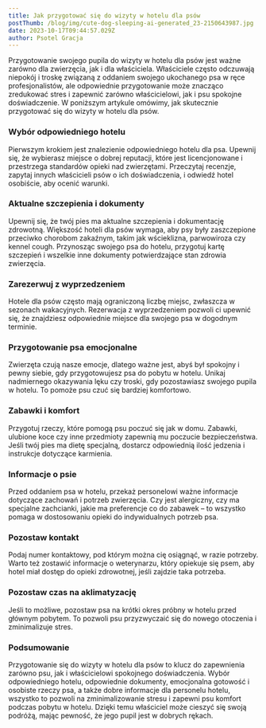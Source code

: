 ```yaml
---
title: Jak przygotować się do wizyty w hotelu dla psów
postThumb: /blog/img/cute-dog-sleeping-ai-generated_23-2150643987.jpg
date: 2023-10-17T09:44:57.029Z
author: Psotel Gracja
---
```

Przygotowanie swojego pupila do wizyty w hotelu dla psów jest ważne zarówno dla zwierzęcia, jak i dla właściciela. Właściciele często odczuwają niepokój i troskę związaną z oddaniem swojego ukochanego psa w ręce profesjonalistów, ale odpowiednie przygotowanie może znacząco zredukować stres i zapewnić zarówno właścicielowi, jak i psu spokojne doświadczenie. W poniższym artykule omówimy, jak skutecznie przygotować się do wizyty w hotelu dla psów.

### Wybór odpowiedniego hotelu

Pierwszym krokiem jest znalezienie odpowiedniego hotelu dla psa. Upewnij się, że wybierasz miejsce o dobrej reputacji, które jest licencjonowane i przestrzega standardów opieki nad zwierzętami. Przeczytaj recenzje, zapytaj innych właścicieli psów o ich doświadczenia, i odwiedź hotel osobiście, aby ocenić warunki.

### Aktualne szczepienia i dokumenty

Upewnij się, że twój pies ma aktualne szczepienia i dokumentację zdrowotną. Większość hoteli dla psów wymaga, aby psy były zaszczepione przeciwko chorobom zakaźnym, takim jak wścieklizna, parwowiroza czy kennel cough. Przynosząc swojego psa do hotelu, przygotuj kartę szczepień i wszelkie inne dokumenty potwierdzające stan zdrowia zwierzęcia.

### Zarezerwuj z wyprzedzeniem

Hotele dla psów często mają ograniczoną liczbę miejsc, zwłaszcza w sezonach wakacyjnych. Rezerwacja z wyprzedzeniem pozwoli ci upewnić się, że znajdziesz odpowiednie miejsce dla swojego psa w dogodnym terminie.

### Przygotowanie psa emocjonalne

Zwierzęta czują nasze emocje, dlatego ważne jest, abyś był spokojny i pewny siebie, gdy przygotowujesz psa do pobytu w hotelu. Unikaj nadmiernego okazywania lęku czy troski, gdy pozostawiasz swojego pupila w hotelu. To pomoże psu czuć się bardziej komfortowo.

### Zabawki i komfort

Przygotuj rzeczy, które pomogą psu poczuć się jak w domu. Zabawki, ulubione koce czy inne przedmioty zapewnią mu poczucie bezpieczeństwa. Jeśli twój pies ma dietę specjalną, dostarcz odpowiednią ilość jedzenia i instrukcje dotyczące karmienia.

### Informacje o psie

Przed oddaniem psa w hotelu, przekaż personelowi ważne informacje dotyczące zachowań i potrzeb zwierzęcia. Czy jest alergiczny, czy ma specjalne zachcianki, jakie ma preferencje co do zabawek – to wszystko pomaga w dostosowaniu opieki do indywidualnych potrzeb psa.

### Pozostaw kontakt

Podaj numer kontaktowy, pod którym można cię osiągnąć, w razie potrzeby. Warto też zostawić informacje o weterynarzu, który opiekuje się psem, aby hotel miał dostęp do opieki zdrowotnej, jeśli zajdzie taka potrzeba.

### Pozostaw czas na aklimatyzację

Jeśli to możliwe, pozostaw psa na krótki okres próbny w hotelu przed głównym pobytem. To pozwoli psu przyzwyczaić się do nowego otoczenia i zminimalizuje stres.

### Podsumowanie

Przygotowanie się do wizyty w hotelu dla psów to klucz do zapewnienia zarówno psu, jak i właścicielowi spokojnego doświadczenia. Wybór odpowiedniego hotelu, odpowiednie dokumenty, emocjonalna gotowość i osobiste rzeczy psa, a także dobre informacje dla personelu hotelu, wszystko to pozwoli na zminimalizowanie stresu i zapewni psu komfort podczas pobytu w hotelu. Dzięki temu właściciel może cieszyć się swoją podróżą, mając pewność, że jego pupil jest w dobrych rękach.